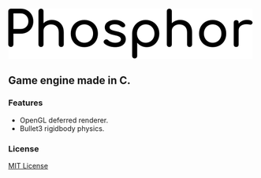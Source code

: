 ![Phosphor](logo.png)
## Game engine made in C.
### Features
- OpenGL deferred renderer.
- Bullet3 rigidbody physics.

### License
[MIT License](license.md)